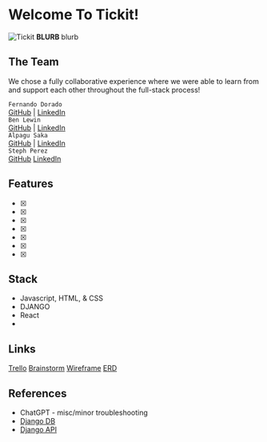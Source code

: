 # Welcome To Tickit!
![Tickit](https://tephpez.imgur.com/all)
**BLURB**
blurb

## The Team

We chose a fully collaborative experience where we were able to learn from and support each other throughout the full-stack process!

`Fernando Dorado`<br/>
[GitHub](https://github.com/lastnameisgold) |
[LinkedIn](https://www.linkedin.com/in/fdorado/)<br/>
`Ben Lewin`<br/>
[GitHub](https://github.com/benjaminrogerlewin) | 
[LinkedIn](https://www.linkedin.com/in/benjaminrlewin/)<br/>
`Alpagu Saka`<br/>
[GitHub](https://github.com/narniaeagle) | 
[LinkedIn](https://www.linkedin.com/in/alpagus/)<br/>
`Steph Perez`<br/>
[GitHub](https://github.com/tephpez)
[LinkedIn](https://www.linkedin.com/in/tephpez/)<br/>

## Features

- [x]
- [x]
- [x]
- [x]
- [x]
- [x]
- [x]

## Stack
- Javascript, HTML, & CSS
- DJANGO
- React
- 


## Links
[Trello](https://trello.com/b/DZ0NNiJz/tick-it)
[Brainstorm](https://www.figma.com/file/8Wr3ZtYYizaRjtiMLvmOm4/Tick-It-Brainstorm?node-id=31-374&t=rIGzjj4tFyf0I8B7-0)
[Wireframe](https://www.figma.com/file/64oHDXgb10xWTkvma5calY/tickit?node-id=0-1&t=ZxYj9TOsXa1xn80H-0)
[ERD](https://app.diagrams.net/#G1yU_hKvseXpkJyQ044fDx3s3k1m4hdxWf)

## References
- ChatGPT - misc/minor troubleshooting
- [Django DB](https://github.com/seir-123/u4_lesson_django_intro-1)
- [Django API](https://github.com/seir-123/u4_lesson_django_REST_API) 


